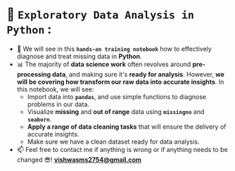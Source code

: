# 🧹 `Exploratory Data Analysis in Python` :


- 🎯 We will see in this **`hands-on training notebook`** how to effectively diagnose and treat missing data in **Python**.
- 📊 The majority of **data science work** often revolves around **pre-processing data**, and making sure it's **ready for analysis**. However, **we will be covering how transform our raw data into accurate insights**. In this notebook, we will see:
   - Import data into **`pandas`**, and use simple functions to diagnose problems in our data.
   - Visualize **missing** and **out of range** data using **`missingno`** and **`seaborn`**.
   - **Apply a range of data cleaning tasks** that will ensure the delivery of accurate insights.
   - Make sure we have a clean dataset ready for data analysis.
- 📫 Feel free to contact me if anything is wrong or if anything needs to be changed 😎!  **vishwasms2754@gmail.com**
